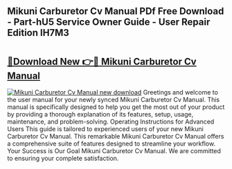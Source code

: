 ## Mikuni Carburetor Cv Manual PDf Free Download - Part-hU5 Service Owner Guide - User Repair Edition IH7M3

# <h2><a href="http://bc76633.oget.top/?id=Mikuni+Carburetor+Cv+Manual">🔗Download New 👉🔴 Mikuni Carburetor Cv Manual</a></h2>

[![Mikuni Carburetor Cv Manual new download](https://i.imgur.com/5g1atiW.png)](http://bc76633.oget.top/?id=Mikuni+Carburetor+Cv+Manual)
Greetings and welcome to the user manual for your newly synced Mikuni Carburetor Cv Manual. This manual is specifically designed to help you get the most out of your product by providing a thorough explanation of its features, setup, usage, maintenance, and problem-solving. Operating Instructions for Advanced Users This guide is tailored to experienced users of your new Mikuni Carburetor Cv Manual. This remarkable Mikuni Carburetor Cv Manual offers a comprehensive suite of features designed to streamline your workflow. Your Success is Our Goal Mikuni Carburetor Cv Manual. We are committed to ensuring your complete satisfaction.
